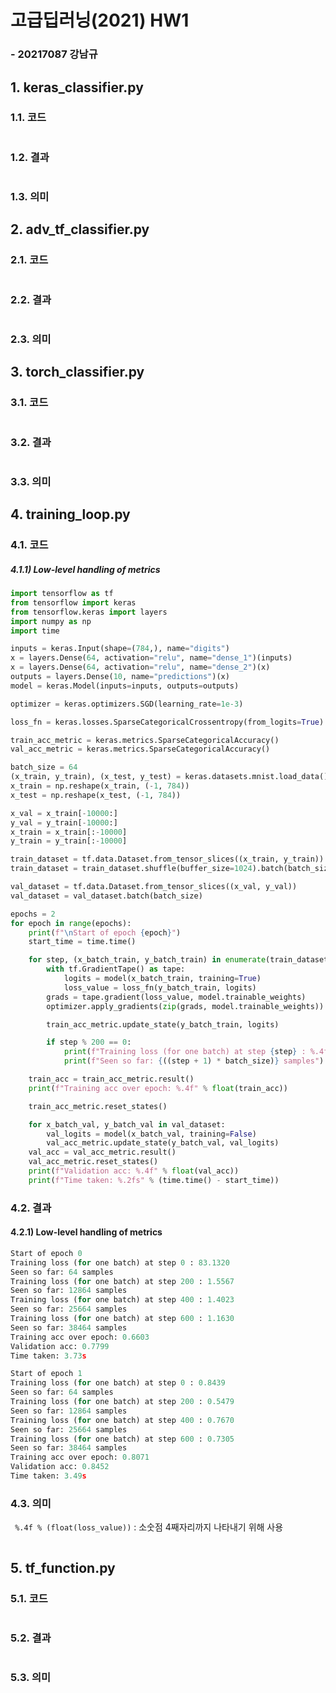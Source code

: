 고급딥러닝(2021) HW1
==

### - 20217087	강남규





## 1. keras_classifier.py

### 1.1. 코드

``` python

```

### 1.2. 결과

``` python

```

### 1.3. 의미





## 2. adv_tf_classifier.py

### 2.1. 코드

``` python

```

### 2.2. 결과

``` python

```

### 2.3. 의미





## 3. torch_classifier.py

### 3.1. 코드

``` python

```

### 3.2. 결과

``` python

```

### 3.3. 의미





## 4. training_loop.py

### 4.1. 코드

##### 4.1.1) Low-level handling of metrics

``` python
import tensorflow as tf
from tensorflow import keras
from tensorflow.keras import layers
import numpy as np
import time

inputs = keras.Input(shape=(784,), name="digits")
x = layers.Dense(64, activation="relu", name="dense_1")(inputs)
x = layers.Dense(64, activation="relu", name="dense_2")(x)
outputs = layers.Dense(10, name="predictions")(x)
model = keras.Model(inputs=inputs, outputs=outputs)

optimizer = keras.optimizers.SGD(learning_rate=1e-3)

loss_fn = keras.losses.SparseCategoricalCrossentropy(from_logits=True)

train_acc_metric = keras.metrics.SparseCategoricalAccuracy()
val_acc_metric = keras.metrics.SparseCategoricalAccuracy()

batch_size = 64
(x_train, y_train), (x_test, y_test) = keras.datasets.mnist.load_data()
x_train = np.reshape(x_train, (-1, 784))
x_test = np.reshape(x_test, (-1, 784))

x_val = x_train[-10000:]
y_val = y_train[-10000:]
x_train = x_train[:-10000]
y_train = y_train[:-10000]

train_dataset = tf.data.Dataset.from_tensor_slices((x_train, y_train))
train_dataset = train_dataset.shuffle(buffer_size=1024).batch(batch_size)

val_dataset = tf.data.Dataset.from_tensor_slices((x_val, y_val))
val_dataset = val_dataset.batch(batch_size)

epochs = 2
for epoch in range(epochs):
    print(f"\nStart of epoch {epoch}")
    start_time = time.time()

    for step, (x_batch_train, y_batch_train) in enumerate(train_dataset):
        with tf.GradientTape() as tape:
            logits = model(x_batch_train, training=True)
            loss_value = loss_fn(y_batch_train, logits)
        grads = tape.gradient(loss_value, model.trainable_weights)
        optimizer.apply_gradients(zip(grads, model.trainable_weights))

        train_acc_metric.update_state(y_batch_train, logits)

        if step % 200 == 0:
            print(f"Training loss (for one batch) at step {step} : %.4f" % (float(loss_value)))
            print(f"Seen so far: {((step + 1) * batch_size)} samples")

    train_acc = train_acc_metric.result()
    print(f"Training acc over epoch: %.4f" % float(train_acc))

    train_acc_metric.reset_states()

    for x_batch_val, y_batch_val in val_dataset:
        val_logits = model(x_batch_val, training=False)
        val_acc_metric.update_state(y_batch_val, val_logits)
    val_acc = val_acc_metric.result()
    val_acc_metric.reset_states()
    print(f"Validation acc: %.4f" % float(val_acc))
    print(f"Time taken: %.2fs" % (time.time() - start_time))
```



### 4.2. 결과

#### 4.2.1) Low-level handling of metrics

``` python
Start of epoch 0
Training loss (for one batch) at step 0 : 83.1320
Seen so far: 64 samples
Training loss (for one batch) at step 200 : 1.5567
Seen so far: 12864 samples
Training loss (for one batch) at step 400 : 1.4023
Seen so far: 25664 samples
Training loss (for one batch) at step 600 : 1.1630
Seen so far: 38464 samples
Training acc over epoch: 0.6603
Validation acc: 0.7799
Time taken: 3.73s

Start of epoch 1
Training loss (for one batch) at step 0 : 0.8439
Seen so far: 64 samples
Training loss (for one batch) at step 200 : 0.5479
Seen so far: 12864 samples
Training loss (for one batch) at step 400 : 0.7670
Seen so far: 25664 samples
Training loss (for one batch) at step 600 : 0.7305
Seen so far: 38464 samples
Training acc over epoch: 0.8071
Validation acc: 0.8452
Time taken: 3.49s
```

### 4.3. 의미

` %.4f % (float(loss_value))` : 소숫점 4째자리까지 나타내기 위해 사용

``` python

```





## 5. tf_function.py

### 5.1. 코드

``` python

```

### 5.2. 결과

``` python

```

### 5.3. 의미
